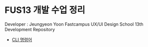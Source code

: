 # FUS13 개발 수업 정리
Developer : Jeungyeon Yoon 
Fastcampus UX/UI Design School 13th Development Repository
* [CLI 명령어](md/CLI.md) 
